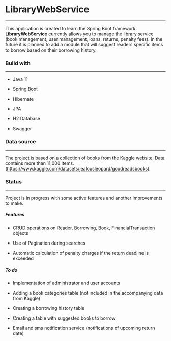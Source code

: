 # LibraryWebService
---
This application is created to learn the Spring Boot framework. 
__LibraryWebService__ currently allows you to manage the library service (book management, user management, loans, returns, penalty fees). 
In the future it is planned to add a module that will suggest readers specific items to borrow based on their borrowing history.


### Build with
---
* Java 11

* Spring Boot

* Hibernate

* JPA

* H2 Database

* Swagger

### Data source
---
The project is based on a collection of books from the Kaggle website. Data contains more than 11,000 items.
(https://www.kaggle.com/datasets/jealousleopard/goodreadsbooks).

### Status
---
Project is in progress with some active features and another improvements to make.

##### _Features_

* CRUD operations on Reader, Borrowing, Book, FinancialTransaction objects

* Use of Pagination during searches

* Automatic calculation of penalty charges if the return deadline is exceeded

##### _To do_

* Implementation of administrator and user accounts

* Adding a book categories table (not included in the accompanying data from Kaggle)

* Creating a borrowing history table

* Creating a table with suggested books to borrow

* Email and sms notification service (notifications of upcoming return date)


